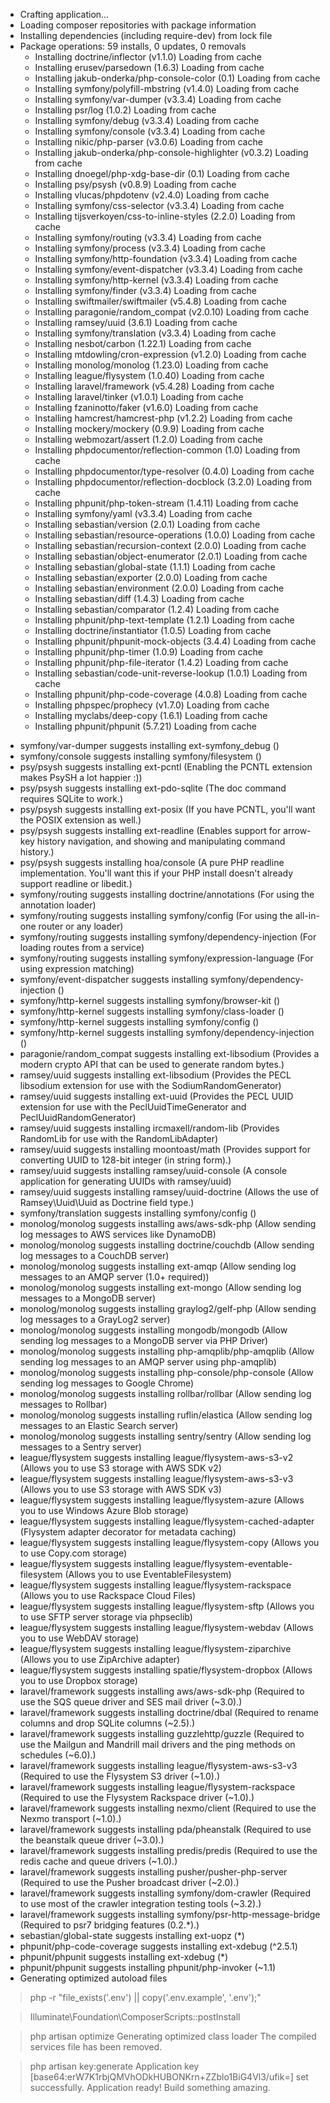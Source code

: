 + Crafting application...
+ Loading composer repositories with package information
+ Installing dependencies (including require-dev) from lock file
+ Package operations: 59 installs, 0 updates, 0 removals
  - Installing doctrine/inflector (v1.1.0) Loading from cache
  - Installing erusev/parsedown (1.6.3) Loading from cache
  - Installing jakub-onderka/php-console-color (0.1) Loading from cache
  - Installing symfony/polyfill-mbstring (v1.4.0) Loading from cache
  - Installing symfony/var-dumper (v3.3.4) Loading from cache
  - Installing psr/log (1.0.2) Loading from cache
  - Installing symfony/debug (v3.3.4) Loading from cache
  - Installing symfony/console (v3.3.4) Loading from cache
  - Installing nikic/php-parser (v3.0.6) Loading from cache
  - Installing jakub-onderka/php-console-highlighter (v0.3.2) Loading from cache
  - Installing dnoegel/php-xdg-base-dir (0.1) Loading from cache
  - Installing psy/psysh (v0.8.9) Loading from cache
  - Installing vlucas/phpdotenv (v2.4.0) Loading from cache
  - Installing symfony/css-selector (v3.3.4) Loading from cache
  - Installing tijsverkoyen/css-to-inline-styles (2.2.0) Loading from cache
  - Installing symfony/routing (v3.3.4) Loading from cache
  - Installing symfony/process (v3.3.4) Loading from cache
  - Installing symfony/http-foundation (v3.3.4) Loading from cache
  - Installing symfony/event-dispatcher (v3.3.4) Loading from cache
  - Installing symfony/http-kernel (v3.3.4) Loading from cache
  - Installing symfony/finder (v3.3.4) Loading from cache
  - Installing swiftmailer/swiftmailer (v5.4.8) Loading from cache
  - Installing paragonie/random_compat (v2.0.10) Loading from cache
  - Installing ramsey/uuid (3.6.1) Loading from cache
  - Installing symfony/translation (v3.3.4) Loading from cache
  - Installing nesbot/carbon (1.22.1) Loading from cache
  - Installing mtdowling/cron-expression (v1.2.0) Loading from cache
  - Installing monolog/monolog (1.23.0) Loading from cache
  - Installing league/flysystem (1.0.40) Loading from cache
  - Installing laravel/framework (v5.4.28) Loading from cache
  - Installing laravel/tinker (v1.0.1) Loading from cache
  - Installing fzaninotto/faker (v1.6.0) Loading from cache
  - Installing hamcrest/hamcrest-php (v1.2.2) Loading from cache
  - Installing mockery/mockery (0.9.9) Loading from cache
  - Installing webmozart/assert (1.2.0) Loading from cache
  - Installing phpdocumentor/reflection-common (1.0) Loading from cache
  - Installing phpdocumentor/type-resolver (0.4.0) Loading from cache
  - Installing phpdocumentor/reflection-docblock (3.2.0) Loading from cache
  - Installing phpunit/php-token-stream (1.4.11) Loading from cache
  - Installing symfony/yaml (v3.3.4) Loading from cache
  - Installing sebastian/version (2.0.1) Loading from cache
  - Installing sebastian/resource-operations (1.0.0) Loading from cache
  - Installing sebastian/recursion-context (2.0.0) Loading from cache
  - Installing sebastian/object-enumerator (2.0.1) Loading from cache
  - Installing sebastian/global-state (1.1.1) Loading from cache
  - Installing sebastian/exporter (2.0.0) Loading from cache
  - Installing sebastian/environment (2.0.0) Loading from cache
  - Installing sebastian/diff (1.4.3) Loading from cache
  - Installing sebastian/comparator (1.2.4) Loading from cache
  - Installing phpunit/php-text-template (1.2.1) Loading from cache
  - Installing doctrine/instantiator (1.0.5) Loading from cache
  - Installing phpunit/phpunit-mock-objects (3.4.4) Loading from cache
  - Installing phpunit/php-timer (1.0.9) Loading from cache
  - Installing phpunit/php-file-iterator (1.4.2) Loading from cache
  - Installing sebastian/code-unit-reverse-lookup (1.0.1) Loading from cache
  - Installing phpunit/php-code-coverage (4.0.8) Loading from cache
  - Installing phpspec/prophecy (v1.7.0) Loading from cache
  - Installing myclabs/deep-copy (1.6.1) Loading from cache
  - Installing phpunit/phpunit (5.7.21) Loading from cache
* symfony/var-dumper suggests installing ext-symfony_debug ()
* symfony/console suggests installing symfony/filesystem ()
* psy/psysh suggests installing ext-pcntl (Enabling the PCNTL extension makes PsySH a lot happier :))
* psy/psysh suggests installing ext-pdo-sqlite (The doc command requires SQLite to work.)
* psy/psysh suggests installing ext-posix (If you have PCNTL, you'll want the POSIX extension as well.)
* psy/psysh suggests installing ext-readline (Enables support for arrow-key history navigation, and showing and manipulating command history.)
* psy/psysh suggests installing hoa/console (A pure PHP readline implementation. You'll want this if your PHP install doesn't already support readline or libedit.)
* symfony/routing suggests installing doctrine/annotations (For using the annotation loader)
* symfony/routing suggests installing symfony/config (For using the all-in-one router or any loader)
* symfony/routing suggests installing symfony/dependency-injection (For loading routes from a service)
* symfony/routing suggests installing symfony/expression-language (For using expression matching)
* symfony/event-dispatcher suggests installing symfony/dependency-injection ()
* symfony/http-kernel suggests installing symfony/browser-kit ()
* symfony/http-kernel suggests installing symfony/class-loader ()
* symfony/http-kernel suggests installing symfony/config ()
* symfony/http-kernel suggests installing symfony/dependency-injection ()
* paragonie/random_compat suggests installing ext-libsodium (Provides a modern crypto API that can be used to generate random bytes.)
* ramsey/uuid suggests installing ext-libsodium (Provides the PECL libsodium extension for use with the SodiumRandomGenerator)
* ramsey/uuid suggests installing ext-uuid (Provides the PECL UUID extension for use with the PeclUuidTimeGenerator and PeclUuidRandomGenerator)
* ramsey/uuid suggests installing ircmaxell/random-lib (Provides RandomLib for use with the RandomLibAdapter)
* ramsey/uuid suggests installing moontoast/math (Provides support for converting UUID to 128-bit integer (in string form).)
* ramsey/uuid suggests installing ramsey/uuid-console (A console application for generating UUIDs with ramsey/uuid)
* ramsey/uuid suggests installing ramsey/uuid-doctrine (Allows the use of Ramsey\Uuid\Uuid as Doctrine field type.)
* symfony/translation suggests installing symfony/config ()
* monolog/monolog suggests installing aws/aws-sdk-php (Allow sending log messages to AWS services like DynamoDB)
* monolog/monolog suggests installing doctrine/couchdb (Allow sending log messages to a CouchDB server)
* monolog/monolog suggests installing ext-amqp (Allow sending log messages to an AMQP server (1.0+ required))
* monolog/monolog suggests installing ext-mongo (Allow sending log messages to a MongoDB server)
* monolog/monolog suggests installing graylog2/gelf-php (Allow sending log messages to a GrayLog2 server)
* monolog/monolog suggests installing mongodb/mongodb (Allow sending log messages to a MongoDB server via PHP Driver)
* monolog/monolog suggests installing php-amqplib/php-amqplib (Allow sending log messages to an AMQP server using php-amqplib)
* monolog/monolog suggests installing php-console/php-console (Allow sending log messages to Google Chrome)
* monolog/monolog suggests installing rollbar/rollbar (Allow sending log messages to Rollbar)
* monolog/monolog suggests installing ruflin/elastica (Allow sending log messages to an Elastic Search server)
* monolog/monolog suggests installing sentry/sentry (Allow sending log messages to a Sentry server)
* league/flysystem suggests installing league/flysystem-aws-s3-v2 (Allows you to use S3 storage with AWS SDK v2)
* league/flysystem suggests installing league/flysystem-aws-s3-v3 (Allows you to use S3 storage with AWS SDK v3)
* league/flysystem suggests installing league/flysystem-azure (Allows you to use Windows Azure Blob storage)
* league/flysystem suggests installing league/flysystem-cached-adapter (Flysystem adapter decorator for metadata caching)
* league/flysystem suggests installing league/flysystem-copy (Allows you to use Copy.com storage)
* league/flysystem suggests installing league/flysystem-eventable-filesystem (Allows you to use EventableFilesystem)
* league/flysystem suggests installing league/flysystem-rackspace (Allows you to use Rackspace Cloud Files)
* league/flysystem suggests installing league/flysystem-sftp (Allows you to use SFTP server storage via phpseclib)
* league/flysystem suggests installing league/flysystem-webdav (Allows you to use WebDAV storage)
* league/flysystem suggests installing league/flysystem-ziparchive (Allows you to use ZipArchive adapter)
* league/flysystem suggests installing spatie/flysystem-dropbox (Allows you to use Dropbox storage)
* laravel/framework suggests installing aws/aws-sdk-php (Required to use the SQS queue driver and SES mail driver (~3.0).)
* laravel/framework suggests installing doctrine/dbal (Required to rename columns and drop SQLite columns (~2.5).)
* laravel/framework suggests installing guzzlehttp/guzzle (Required to use the Mailgun and Mandrill mail drivers and the ping methods on schedules (~6.0).)
* laravel/framework suggests installing league/flysystem-aws-s3-v3 (Required to use the Flysystem S3 driver (~1.0).)
* laravel/framework suggests installing league/flysystem-rackspace (Required to use the Flysystem Rackspace driver (~1.0).)
* laravel/framework suggests installing nexmo/client (Required to use the Nexmo transport (~1.0).)
* laravel/framework suggests installing pda/pheanstalk (Required to use the beanstalk queue driver (~3.0).)
* laravel/framework suggests installing predis/predis (Required to use the redis cache and queue drivers (~1.0).)
* laravel/framework suggests installing pusher/pusher-php-server (Required to use the Pusher broadcast driver (~2.0).)
* laravel/framework suggests installing symfony/dom-crawler (Required to use most of the crawler integration testing tools (~3.2).)
* laravel/framework suggests installing symfony/psr-http-message-bridge (Required to psr7 bridging features (0.2.*).)
* sebastian/global-state suggests installing ext-uopz (*)
* phpunit/php-code-coverage suggests installing ext-xdebug (^2.5.1)
* phpunit/phpunit suggests installing ext-xdebug (*)
* phpunit/phpunit suggests installing phpunit/php-invoker (~1.1)
* Generating optimized autoload files

> php -r "file_exists('.env') || copy('.env.example', '.env');"

> Illuminate\Foundation\ComposerScripts::postInstall

> php artisan optimize
Generating optimized class loader
The compiled services file has been removed.

> php artisan key:generate
Application key [base64:erW7K1rbjQMVhODkHUBONKrn+ZZblo1BiG4Vl3/ufik=] set successfully.
Application ready! Build something amazing.
